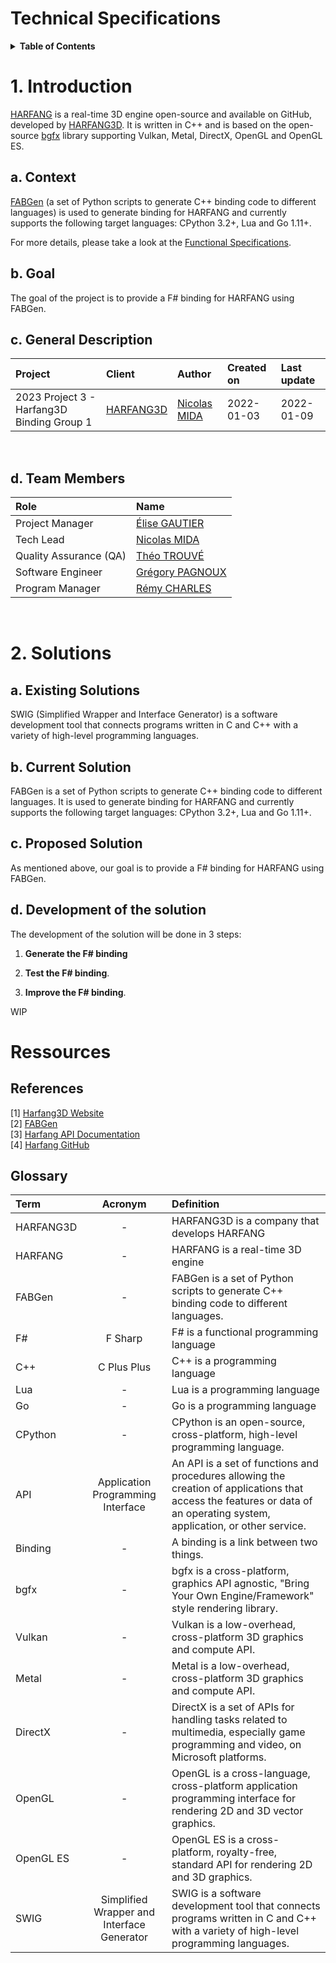 # Technical Specifications


<details><summary><b>Table of Contents</b></summary>

- [Technical Specifications](#technical-specifications)
- [1. Introduction](#1-introduction)
  - [a. Context](#a-context)
  - [b. Goal](#b-goal)
  - [c. General Description](#c-general-description)
  - [d. Team Members](#d-team-members)
- [2. Solutions](#2-solutions)
  - [a. Existing Solutions](#a-existing-solutions)
  - [b. Current Solution](#b-current-solution)
  - [c. Proposed Solution](#c-proposed-solution)
  - [d. Development of the solution](#d-development-of-the-solution)
- [Ressources](#ressources)
  - [References](#references)
  - [Glossary](#glossary)
  
</details>

# 1. Introduction

[HARFANG](https://www.harfang3d.com/en_US/framework) is a real-time 3D engine open-source and available on GitHub, developed by [HARFANG3D](https://www.harfang3d.com/en_US/). It is written in C++ and is based on the open-source [bgfx](https://github.com/bkaradzic/bgfx) library supporting Vulkan, Metal, DirectX, OpenGL and OpenGL ES.
## a. Context

[FABGen](https://github.com/ejulien/FABGen/) (a set of Python scripts to generate C++ binding code to different languages) is used to generate binding for HARFANG and currently supports the following target languages: CPython 3.2+, Lua and Go 1.11+. 

For more details, please take a look at the [Functional Specifications](functional_specifications.md).
## b. Goal

The goal of the project is to provide a F# binding for HARFANG using FABGen.

 ## c. General Description
| Project | Client | Author | Created on | Last update |
|:---|:---|:---|:---|:---|
| 2023 Project 3 - Harfang3D Binding Group 1 | [HARFANG3D](https://github.com/harfang3d/harfang3d)  | [Nicolas MIDA](https://github.com/Nicolas-Mida) | 2022-01-03 | 2022-01-09 |

&nbsp;
## d. Team Members

| Role | Name |  
|:---|:---|
| Project Manager | [Élise GAUTIER](https://github.com/elisegtr) |
| Tech Lead | [Nicolas MIDA](https://github.com/Nicolas-Mida) |
| Quality Assurance (QA) | [Théo TROUVÉ](https://github.com/TheoTr/) |
| Software Engineer | [Grégory PAGNOUX](https://github.com/Gregory-Pagnoux) |
| Program Manager | [Rémy CHARLES](https://github.com/RemyCHARLES) |


&nbsp;

# 2. Solutions

## a. Existing Solutions

SWIG (Simplified Wrapper and Interface Generator) is a software development tool that connects programs written in C and C++ with a variety of high-level programming languages.

## b. Current Solution 

FABGen is a set of Python scripts to generate C++ binding code to different languages. It is used to generate binding for HARFANG and currently supports the following target languages: CPython 3.2+, Lua and Go 1.11+.

## c. Proposed Solution

As mentioned above, our goal is to provide a F# binding for HARFANG using FABGen.

## d. Development of the solution

The development of the solution will be done in 3 steps:

1. **Generate the F# binding** 


2. **Test the F# binding**.


3. **Improve the F# binding**.


WIP


# Ressources
## References

[1] [Harfang3D Website](https://www.harfang3d.com/en_US/)  
[2] [FABGen](https://github.com/ejulien/FABGen/)  
[3] [Harfang API Documentation](https://dev.harfang3d.com/docs/2.0.111/man.overview/)  
[4] [Harfang GitHub](https://github.com/harfang3d/harfang3d)

## Glossary

| Term | Acronym | Definition |
|:---|:---:|:---|
| HARFANG3D | - | HARFANG3D is a company that develops HARFANG |
| HARFANG | - | HARFANG is a real-time 3D engine |
| FABGen | - | FABGen is a set of Python scripts to generate C++ binding code to different languages. |
| F# | F Sharp | F# is a functional programming language |
| C++ | C Plus Plus | C++ is a programming language |
| Lua | - | Lua is a programming language |
| Go | - | Go is a programming language |
| CPython | - | CPython is an open-source, cross-platform, high-level programming language. |
| API | Application Programming Interface | An API is a set of functions and procedures allowing the creation of applications that access the features or data of an operating system, application, or other service. |
| Binding | - | A binding is a link between two things. |
| bgfx | - | bgfx is a cross-platform, graphics API agnostic, "Bring Your Own Engine/Framework" style rendering library. |
| Vulkan | - | Vulkan is a low-overhead, cross-platform 3D graphics and compute API. |
| Metal | - | Metal is a low-overhead, cross-platform 3D graphics and compute API. |
| DirectX | - | DirectX is a set of APIs for handling tasks related to multimedia, especially game programming and video, on Microsoft platforms. |
| OpenGL | - | OpenGL is a cross-language, cross-platform application programming interface for rendering 2D and 3D vector graphics. |
| OpenGL ES | - | OpenGL ES is a cross-platform, royalty-free, standard API for rendering 2D and 3D graphics. |
| SWIG | Simplified Wrapper and Interface Generator | SWIG is a software development tool that connects programs written in C and C++ with a variety of high-level programming languages. |
